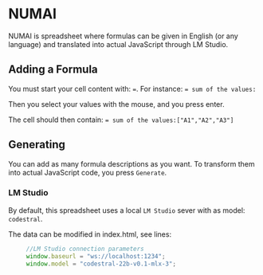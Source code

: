 # NUMAI
NUMAI is spreadsheet where formulas can be given in English (or any language) and translated into actual JavaScript through LM Studio.


## Adding a Formula

You must start your cell content with: `=`.
    For instance: `= sum of the values:`

Then you select your values with the mouse, and you press enter. 

The cell should then contain: `= sum of the values:["A1","A2","A3"]`

## Generating

You can add as many formula descriptions as you want. To transform them into actual JavaScript code, you press `Generate`.

### LM Studio
 By default, this spreadsheet uses a local `LM Studio` sever with as model: `codestral`.

 The data can be modified in index.html, see lines:

 ```javascript
      //LM Studio connection parameters
      window.baseurl = "ws://localhost:1234";
      window.model = "codestral-22b-v0.1-mlx-3";

 ```
